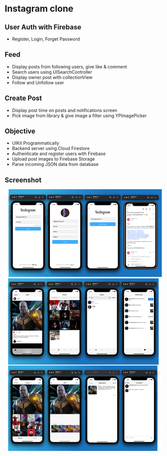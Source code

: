 # Instagram clone 

## User Auth with Firebase
* Register, Login, Forget Password

## Feed
* Display posts from following users, give like & comment
* Search users using UISearchController
* Display owner post with collectionView
* Follow and Unfollow user

## Create Post
* Display post time on posts and notifications screen
* Pick image from library & give image a filter using YPImagePicker

## Objective
* UIKit Programmatically
* Backend server using Cloud Firestore
* Authenticate and register users with Firebase
* Upload post images to Firebase Storage
* Parse incoming JSON data from database
  
## Screenshot
![Auth View](Documentation/auth.png)
![Feed](Documentation/feed_view.png)
![Create Post](Documentation/create_post.png)

